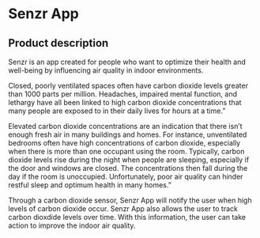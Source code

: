 # Senzr App


## Product description
Senzr is an app created for people who want to optimize their health and well-being by influencing air quality in indoor environments. 

Closed, poorly ventilated spaces often have carbon dioxide levels greater than 1000 parts per million. Headaches, impaired mental function, and lethargy have all been linked to high carbon dioxide concentrations that many people are exposed to in their daily lives for hours at a time.”

Elevated carbon dioxide concentrations are an indication that there isn’t enough fresh air in many buildings and homes. For instance, unventilated bedrooms often have high concentrations of carbon dioxide, especially when there is more than one occupant using the room. Typically, carbon dioxide levels rise during the night when people are sleeping, especially if the door and windows are closed. The concentrations then fall during the day if the room is unoccupied. Unfortunately, poor air quality can hinder restful sleep and optimum health in many homes.”

Through a carbon dioxide sensor, Senzr App will notify the user when high levels of carbon dioxide occur. Senzr App also allows the user to track carbon dioxdide levels over time. With this information, the user can take action to improve the indoor air quality.
